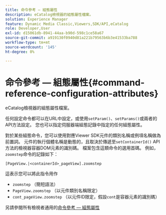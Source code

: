 ```yaml
---
title: 命令參考 — 組態屬性
description: eCatalog檢視器的組態屬性檔案。
solution: Experience Manager
feature: Dynamic Media Classic,Viewers,SDK/API,eCatalog
role: Developer,User
exl-id: d15061db-8941-44aa-b90d-598c1ce58a67
source-git-commit: a919130f0940d81a221b79563b6b3e41533ba788
workflow-type: tm+mt
source-wordcount: '145'
ht-degree: 0%

---
```


# 命令參考 — 組態屬性{#command-reference-configuration-attributes}

eCatalog檢視器的組態屬性檔案。

任何設定命令都可以在URL中設定，或使用`setParam()`、`setParams()`或兩者的API方法設定。 您也可以指定伺服器端組態記錄中指定的任何組態屬性。

對於某些組態命令，您可以使用對應Viewer SDK元件的類別名稱或例項名稱做為前置詞。 元件的執行個體名稱是動態的，且取決於傳遞至`setContainerId()` API方法的檢視器容器DOM元素的識別碼。 檔案包含這類命令的選用首碼。 例如，`zoomstep`命令的記錄如下：

`[PageView.|<containerId>_pageView].zoomstep`

這表示您可以將此指令用作

* `zoomstep` （簡短語法）
* `PageView.zoomstep` （以元件類別名稱限定）
* `cont_pageView.zoomstep` （以元件ID限定，假設`cont`是容器元素的識別碼）

另請參閱所有檢視者通用的[命令參考 — 組態屬性](../../../r-html5-viewer-20-cmdref-configattrib/r-html5-viewer-20-cmdref-configattrib.md#concept-850e0f2c49b949deb7cfbfd330d329bd)

